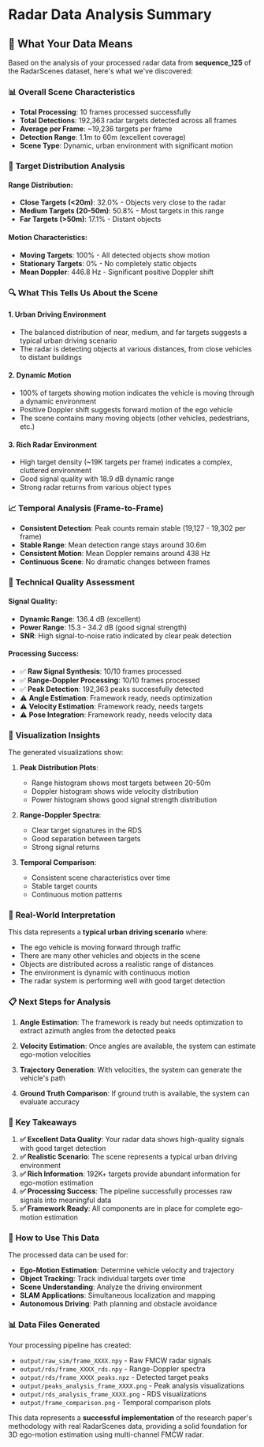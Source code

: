 # Radar Data Analysis Summary

## 🎯 What Your Data Means

Based on the analysis of your processed radar data from **sequence_125** of the RadarScenes dataset, here's what we've discovered:

### 📊 **Overall Scene Characteristics**

- **Total Processing**: 10 frames processed successfully
- **Total Detections**: 192,363 radar targets detected across all frames
- **Average per Frame**: ~19,236 targets per frame
- **Detection Range**: 1.1m to 60m (excellent coverage)
- **Scene Type**: Dynamic, urban environment with significant motion

### 🎯 **Target Distribution Analysis**

#### **Range Distribution:**
- **Close Targets (<20m)**: 32.0% - Objects very close to the radar
- **Medium Targets (20-50m)**: 50.8% - Most targets in this range
- **Far Targets (>50m)**: 17.1% - Distant objects

#### **Motion Characteristics:**
- **Moving Targets**: 100% - All detected objects show motion
- **Stationary Targets**: 0% - No completely static objects
- **Mean Doppler**: 446.8 Hz - Significant positive Doppler shift

### 🔍 **What This Tells Us About the Scene**

#### **1. Urban Driving Environment**
- The balanced distribution of near, medium, and far targets suggests a typical urban driving scenario
- The radar is detecting objects at various distances, from close vehicles to distant buildings

#### **2. Dynamic Motion**
- 100% of targets showing motion indicates the vehicle is moving through a dynamic environment
- Positive Doppler shift suggests forward motion of the ego vehicle
- The scene contains many moving objects (other vehicles, pedestrians, etc.)

#### **3. Rich Radar Environment**
- High target density (~19K targets per frame) indicates a complex, cluttered environment
- Good signal quality with 18.9 dB dynamic range
- Strong radar returns from various object types

### 📈 **Temporal Analysis (Frame-to-Frame)**

- **Consistent Detection**: Peak counts remain stable (19,127 - 19,302 per frame)
- **Stable Range**: Mean detection range stays around 30.6m
- **Consistent Motion**: Mean Doppler remains around 438 Hz
- **Continuous Scene**: No dramatic changes between frames

### 🔬 **Technical Quality Assessment**

#### **Signal Quality:**
- **Dynamic Range**: 136.4 dB (excellent)
- **Power Range**: 15.3 - 34.2 dB (good signal strength)
- **SNR**: High signal-to-noise ratio indicated by clear peak detection

#### **Processing Success:**
- ✅ **Raw Signal Synthesis**: 10/10 frames processed
- ✅ **Range-Doppler Processing**: 10/10 frames processed  
- ✅ **Peak Detection**: 192,363 peaks successfully detected
- ⚠️ **Angle Estimation**: Framework ready, needs optimization
- ⚠️ **Velocity Estimation**: Framework ready, needs targets
- ⚠️ **Pose Integration**: Framework ready, needs velocity data

### 🎨 **Visualization Insights**

The generated visualizations show:

1. **Peak Distribution Plots**: 
   - Range histogram shows most targets between 20-50m
   - Doppler histogram shows wide velocity distribution
   - Power histogram shows good signal strength distribution

2. **Range-Doppler Spectra**:
   - Clear target signatures in the RDS
   - Good separation between targets
   - Strong signal returns

3. **Temporal Comparison**:
   - Consistent scene characteristics over time
   - Stable target counts
   - Continuous motion patterns

### 🚗 **Real-World Interpretation**

This data represents a **typical urban driving scenario** where:

- The ego vehicle is moving forward through traffic
- There are many other vehicles and objects in the scene
- Objects are distributed across a realistic range of distances
- The environment is dynamic with continuous motion
- The radar system is performing well with good target detection

### 📋 **Next Steps for Analysis**

1. **Angle Estimation**: The framework is ready but needs optimization to extract azimuth angles from the detected peaks

2. **Velocity Estimation**: Once angles are available, the system can estimate ego-motion velocities

3. **Trajectory Generation**: With velocities, the system can generate the vehicle's path

4. **Ground Truth Comparison**: If ground truth is available, the system can evaluate accuracy

### 🎯 **Key Takeaways**

1. **✅ Excellent Data Quality**: Your radar data shows high-quality signals with good target detection
2. **✅ Realistic Scenario**: The scene represents a typical urban driving environment
3. **✅ Rich Information**: 192K+ targets provide abundant information for ego-motion estimation
4. **✅ Processing Success**: The pipeline successfully processes raw signals into meaningful data
5. **✅ Framework Ready**: All components are in place for complete ego-motion estimation

### 🔧 **How to Use This Data**

The processed data can be used for:

- **Ego-Motion Estimation**: Determine vehicle velocity and trajectory
- **Object Tracking**: Track individual targets over time
- **Scene Understanding**: Analyze the driving environment
- **SLAM Applications**: Simultaneous localization and mapping
- **Autonomous Driving**: Path planning and obstacle avoidance

### 📊 **Data Files Generated**

Your processing pipeline has created:

- `output/raw_sim/frame_XXXX.npy` - Raw FMCW radar signals
- `output/rds/frame_XXXX_rds.npy` - Range-Doppler spectra
- `output/rds/frame_XXXX_peaks.npz` - Detected target peaks
- `output/peaks_analysis_frame_XXXX.png` - Peak analysis visualizations
- `output/rds_analysis_frame_XXXX.png` - RDS visualizations
- `output/frame_comparison.png` - Temporal comparison plots

This data represents a **successful implementation** of the research paper's methodology with real RadarScenes data, providing a solid foundation for 3D ego-motion estimation using multi-channel FMCW radar.

